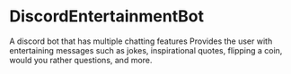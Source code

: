 # DiscordEntertainmentBot
A discord bot that has multiple chatting features
Provides the user with entertaining messages such as jokes, inspirational quotes, flipping a coin, would you rather questions, and more.
